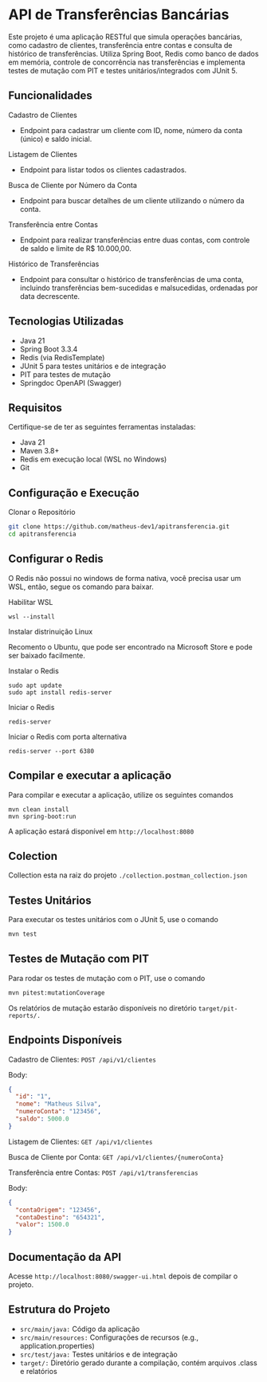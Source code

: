 
# API de Transferências Bancárias
Este projeto é uma aplicação RESTful que simula operações bancárias, como cadastro de clientes, transferência entre contas e consulta de histórico de transferências. Utiliza Spring Boot, Redis como banco de dados em memória, controle de concorrência nas transferências e implementa testes de mutação com PIT e testes unitários/integrados com JUnit 5.

## Funcionalidades
Cadastro de Clientes
- Endpoint para cadastrar um cliente com ID, nome, número da conta (único) e saldo inicial.

Listagem de Clientes
- Endpoint para listar todos os clientes cadastrados.

Busca de Cliente por Número da Conta
- Endpoint para buscar detalhes de um cliente utilizando o número da conta.

Transferência entre Contas
- Endpoint para realizar transferências entre duas contas, com controle de saldo e limite de R$ 10.000,00.

Histórico de Transferências
- Endpoint para consultar o histórico de transferências de uma conta, incluindo transferências bem-sucedidas e malsucedidas, ordenadas por data decrescente.

## Tecnologias Utilizadas
- Java 21
- Spring Boot 3.3.4
- Redis (via RedisTemplate)
- JUnit 5 para testes unitários e de integração
- PIT para testes de mutação
- Springdoc OpenAPI (Swagger)

## Requisitos
Certifique-se de ter as seguintes ferramentas instaladas:
- Java 21
- Maven 3.8+
- Redis em execução local (WSL no Windows)
- Git

## Configuração e Execução
Clonar o Repositório
```bash
git clone https://github.com/matheus-dev1/apitransferencia.git
cd apitransferencia
```

## Configurar o Redis
O Redis não possui no windows de forma nativa, você precisa usar um WSL, então, segue os comando para baixar.

Habilitar WSL
```ubuntu
wsl --install
```
Instalar distrinuição Linux

Recomento o Ubuntu, que pode ser encontrado na Microsoft Store e pode ser baixado facilmente.

Instalar o Redis
```ubuntu
sudo apt update
sudo apt install redis-server
```

Iniciar o Redis
```ubuntu
redis-server
```

Iniciar o Redis com porta alternativa
```ubuntu
redis-server --port 6380
```

## Compilar e executar a aplicação
Para compilar e executar a aplicação, utilize os seguintes comandos

```ubuntu
mvn clean install
mvn spring-boot:run
```

A aplicação estará disponível em ```http://localhost:8080```

## Colection 
Collection esta na raiz do projeto ```./collection.postman_collection.json```

## Testes Unitários
Para executar os testes unitários com o JUnit 5, use o comando
```bash
mvn test
```

## Testes de Mutação com PIT
Para rodar os testes de mutação com o PIT, use o comando
```bash
mvn pitest:mutationCoverage
```

Os relatórios de mutação estarão disponíveis no diretório ```target/pit-reports/.```
## Endpoints Disponíveis

Cadastro de Clientes: ```POST /api/v1/clientes```

Body:
```json
{
  "id": "1",
  "nome": "Matheus Silva",
  "numeroConta": "123456",
  "saldo": 5000.0
}
```

Listagem de Clientes: ```GET /api/v1/clientes```

Busca de Cliente por Conta: ```GET /api/v1/clientes/{numeroConta}```

Transferência entre Contas: ```POST /api/v1/transferencias```

Body:
```json
{
  "contaOrigem": "123456",
  "contaDestino": "654321",
  "valor": 1500.0
}
```

## Documentação da API
Acesse ```http://localhost:8080/swagger-ui.html``` depois de compilar o projeto.

## Estrutura do Projeto
- ```src/main/java:``` Código da aplicação
- ```src/main/resources:``` Configurações de recursos (e.g., application.properties)
- ```src/test/java:``` Testes unitários e de integração
- ```target/:``` Diretório gerado durante a compilação, contém arquivos .class e relatórios
